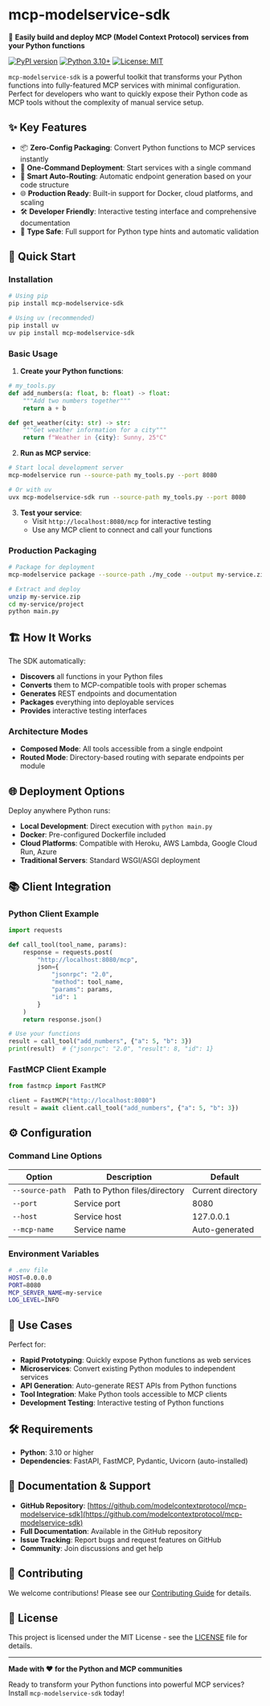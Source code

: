 # mcp-modelservice-sdk

🚀 **Easily build and deploy MCP (Model Context Protocol) services from your Python functions**

[![PyPI version](https://badge.fury.io/py/mcp-modelservice-sdk.svg)](https://badge.fury.io/py/mcp-modelservice-sdk)
[![Python 3.10+](https://img.shields.io/badge/python-3.10+-blue.svg)](https://www.python.org/downloads/release/python-3100/)
[![License: MIT](https://img.shields.io/badge/License-MIT-yellow.svg)](https://opensource.org/licenses/MIT)

`mcp-modelservice-sdk` is a powerful toolkit that transforms your Python functions into fully-featured MCP services with minimal configuration. Perfect for developers who want to quickly expose their Python code as MCP tools without the complexity of manual service setup.

## ✨ Key Features

- 📦 **Zero-Config Packaging**: Convert Python functions to MCP services instantly
- 🚀 **One-Command Deployment**: Start services with a single command
- 🔄 **Smart Auto-Routing**: Automatic endpoint generation based on your code structure
- 🌐 **Production Ready**: Built-in support for Docker, cloud platforms, and scaling
- 🛠️ **Developer Friendly**: Interactive testing interface and comprehensive documentation
- 🎯 **Type Safe**: Full support for Python type hints and automatic validation

## 🚀 Quick Start

### Installation

```bash
# Using pip
pip install mcp-modelservice-sdk

# Using uv (recommended)
pip install uv
uv pip install mcp-modelservice-sdk
```

### Basic Usage

1. **Create your Python functions**:
```python
# my_tools.py
def add_numbers(a: float, b: float) -> float:
    """Add two numbers together"""
    return a + b

def get_weather(city: str) -> str:
    """Get weather information for a city"""
    return f"Weather in {city}: Sunny, 25°C"
```

2. **Run as MCP service**:
```bash
# Start local development server
mcp-modelservice run --source-path my_tools.py --port 8080

# Or with uv
uvx mcp-modelservice-sdk run --source-path my_tools.py --port 8080
```

3. **Test your service**:
   - Visit `http://localhost:8080/mcp` for interactive testing
   - Use any MCP client to connect and call your functions

### Production Packaging

```bash
# Package for deployment
mcp-modelservice package --source-path ./my_code --output my-service.zip

# Extract and deploy
unzip my-service.zip
cd my-service/project
python main.py
```

## 🏗️ How It Works

The SDK automatically:
- **Discovers** all functions in your Python files
- **Converts** them to MCP-compatible tools with proper schemas
- **Generates** REST endpoints and documentation
- **Packages** everything into deployable services
- **Provides** interactive testing interfaces

### Architecture Modes

- **Composed Mode**: All tools accessible from a single endpoint
- **Routed Mode**: Directory-based routing with separate endpoints per module

## 🌐 Deployment Options

Deploy anywhere Python runs:
- **Local Development**: Direct execution with `python main.py`
- **Docker**: Pre-configured Dockerfile included
- **Cloud Platforms**: Compatible with Heroku, AWS Lambda, Google Cloud Run, Azure
- **Traditional Servers**: Standard WSGI/ASGI deployment

## 📚 Client Integration

### Python Client Example
```python
import requests

def call_tool(tool_name, params):
    response = requests.post(
        "http://localhost:8080/mcp",
        json={
            "jsonrpc": "2.0",
            "method": tool_name,
            "params": params,
            "id": 1
        }
    )
    return response.json()

# Use your functions
result = call_tool("add_numbers", {"a": 5, "b": 3})
print(result)  # {"jsonrpc": "2.0", "result": 8, "id": 1}
```

### FastMCP Client Example
```python
from fastmcp import FastMCP

client = FastMCP("http://localhost:8080")
result = await client.call_tool("add_numbers", {"a": 5, "b": 3})
```

## ⚙️ Configuration

### Command Line Options

| Option | Description | Default |
|--------|-------------|---------|
| `--source-path` | Path to Python files/directory | Current directory |
| `--port` | Service port | 8080 |
| `--host` | Service host | 127.0.0.1 |
| `--mcp-name` | Service name | Auto-generated |

### Environment Variables
```bash
# .env file
HOST=0.0.0.0
PORT=8080
MCP_SERVER_NAME=my-service
LOG_LEVEL=INFO
```

## 🤝 Use Cases

Perfect for:
- **Rapid Prototyping**: Quickly expose Python functions as web services
- **Microservices**: Convert existing Python modules to independent services
- **API Generation**: Auto-generate REST APIs from Python functions
- **Tool Integration**: Make Python tools accessible to MCP clients
- **Development Testing**: Interactive testing of Python functions

## 🛠️ Requirements

- **Python**: 3.10 or higher
- **Dependencies**: FastAPI, FastMCP, Pydantic, Uvicorn (auto-installed)

## 📖 Documentation & Support

- **GitHub Repository**: [https://github.com/modelcontextprotocol/mcp-modelservice-sdk](https://github.com/modelcontextprotocol/mcp-modelservice-sdk)
- **Full Documentation**: Available in the GitHub repository
- **Issue Tracking**: Report bugs and request features on GitHub
- **Community**: Join discussions and get help

## 🤝 Contributing

We welcome contributions! Please see our [Contributing Guide](https://github.com/modelcontextprotocol/mcp-modelservice-sdk/blob/main/CONTRIBUTING.md) for details.

## 📄 License

This project is licensed under the MIT License - see the [LICENSE](https://github.com/modelcontextprotocol/mcp-modelservice-sdk/blob/main/LICENSE) file for details.

---

**Made with ❤️ for the Python and MCP communities**

Ready to transform your Python functions into powerful MCP services? Install `mcp-modelservice-sdk` today! 